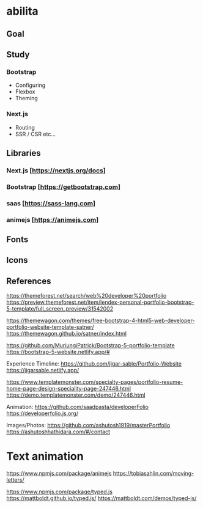 # abilita

## Goal

## Study

### Bootstrap
- Configuring
- Flexbox
- Theming

### Next.js
- Routing
- SSR / CSR etc...

## Libraries

### Next.js [https://nextjs.org/docs]
### Bootstrap [https://getbootstrap.com]
### saas [https://sass-lang.com]
### animejs [https://animejs.com]

## Fonts

## Icons

## References

https://themeforest.net/search/web%20developer%20portfolio
https://preview.themeforest.net/item/lendex-personal-portfolio-bootstrap-5-template/full_screen_preview/31542002

https://themewagon.com/themes/free-bootstrap-4-html5-web-developer-portfolio-website-template-satner/
https://themewagon.github.io/satner/index.html

https://github.com/MuriungiPatrick/Bootstrap-5-portfolio-template
https://bootstrap-5-website.netlify.app/#

Experience Timeline:
https://github.com/jigar-sable/Portfolio-Website
https://jigarsable.netlify.app/

https://www.templatemonster.com/specialty-pages/portfolio-resume-home-page-design-speciality-page-247446.html
https://demo.templatemonster.com/demo/247446.html

Animation:
https://github.com/saadpasta/developerFolio
https://developerfolio.js.org/

Images/Photos:
https://github.com/ashutosh1919/masterPortfolio
https://ashutoshhathidara.com/#/contact

# Text animation

https://www.npmjs.com/package/animejs
https://tobiasahlin.com/moving-letters/

https://www.npmjs.com/package/typed.js
https://mattboldt.github.io/typed.js/
https://mattboldt.com/demos/typed-js/